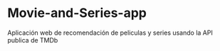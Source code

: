 # Movie-and-Series-app
Aplicación web de recomendación de peliculas y series usando la API publica de TMDb
